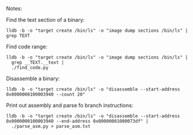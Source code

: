 Notes:

Find the text section of a binary:
```
lldb -b -o "target create /bin/ls" -o "image dump sections /bin/ls" | grep TEXT
```

Find code range:
```
lldb -b -o "target create /bin/ls" -o "image dump sections /bin/ls" | 
  grep __TEXT.__text |
  ./find_code.py
```

Disassemble a binary:
```
lldb -b -o "target create /bin/ls" -o "disassemble --start-address 0x0000000100003940 --count 20"
```


Print out assembly and parse fo branch instructions:
```
lldb -b -o "target create /bin/ls" -o "disassemble --start-address 0x0000000100003940 --end-address 0x00000001000073df" |
  ./parse_asm.py > parse_asm.txt
```



